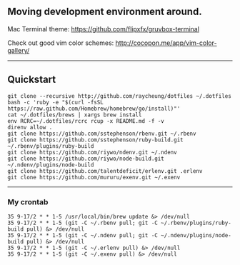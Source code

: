 Moving development environment around.
------

Mac Terminal theme: https://github.com/flipxfx/gruvbox-terminal

Check out good vim color schemes: http://cocopon.me/app/vim-color-gallery/

------

## Quickstart

    git clone --recursive http://github.com/raycheung/dotfiles ~/.dotfiles
    bash -c 'ruby -e "$(curl -fsSL https://raw.github.com/Homebrew/homebrew/go/install)"'
    cat ~/.dotfiles/brews | xargs brew install
    env RCRC=~/.dotfiles/rcrc rcup -x README.md -f -v
    direnv allow .
    git clone https://github.com/sstephenson/rbenv.git ~/.rbenv
    git clone https://github.com/sstephenson/ruby-build.git ~/.rbenv/plugins/ruby-build
    git clone https://github.com/riywo/ndenv.git ~/.ndenv
    git clone https://github.com/riywo/node-build.git ~/.ndenv/plugins/node-build
    git clone https://github.com/talentdeficit/erlenv.git .erlenv
    git clone https://github.com/mururu/exenv.git ~/.exenv

------

### My crontab

    35 9-17/2 * * 1-5 /usr/local/bin/brew update &> /dev/null
    35 9-17/2 * * 1-5 (git -C ~/.rbenv pull; git -C ~/.rbenv/plugins/ruby-build pull) &> /dev/null
    35 9-17/2 * * 1-5 (git -C ~/.ndenv pull; git -C ~/.ndenv/plugins/node-build pull) &> /dev/null
    35 9-17/2 * * 1-5 (git -C ~/.erlenv pull) &> /dev/null
    35 9-17/2 * * 1-5 (git -C ~/.exenv pull) &> /dev/null
